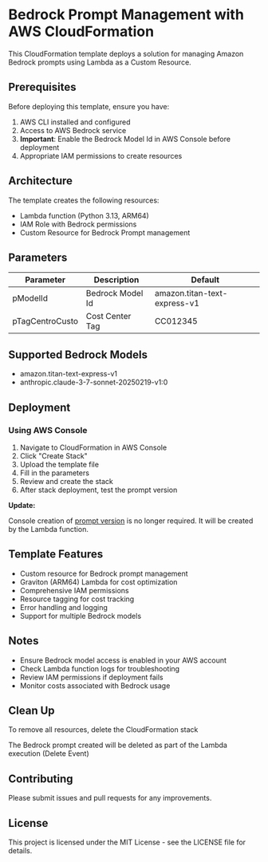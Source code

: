 # Bedrock Prompt Management with AWS CloudFormation

This CloudFormation template deploys a solution for managing Amazon Bedrock prompts using Lambda as a Custom Resource.

## Prerequisites

Before deploying this template, ensure you have:

1. AWS CLI installed and configured
2. Access to AWS Bedrock service
3. **Important**: Enable the Bedrock Model Id in AWS Console before deployment
4. Appropriate IAM permissions to create resources

## Architecture

The template creates the following resources:
- Lambda function (Python 3.13, ARM64)
- IAM Role with Bedrock permissions
- Custom Resource for Bedrock Prompt management

## Parameters

| Parameter | Description | Default |
|-----------|-------------|----------|
| pModelId | Bedrock Model Id | amazon.titan-text-express-v1 |
| pTagCentroCusto | Cost Center Tag | CC012345 |

## Supported Bedrock Models

- amazon.titan-text-express-v1
- anthropic.claude-3-7-sonnet-20250219-v1:0

## Deployment

### Using AWS Console

1. Navigate to CloudFormation in AWS Console
2. Click "Create Stack"
3. Upload the template file
4. Fill in the parameters
5. Review and create the stack
6. After stack deployment, test the prompt version

**Update:**

Console creation of [prompt version](https://docs.aws.amazon.com/bedrock/latest/userguide/prompt-management-version-create.html) is no longer required.
It will be created by the Lambda function.

## Template Features
* Custom resource for Bedrock prompt management
* Graviton (ARM64) Lambda for cost optimization
* Comprehensive IAM permissions
* Resource tagging for cost tracking
* Error handling and logging
* Support for multiple Bedrock models

## Notes
* Ensure Bedrock model access is enabled in your AWS account
* Check Lambda function logs for troubleshooting
* Review IAM permissions if deployment fails
* Monitor costs associated with Bedrock usage

## Clean Up
To remove all resources, delete the CloudFormation stack

The Bedrock prompt created will be deleted as part of the Lambda execution (Delete Event)

## Contributing
Please submit issues and pull requests for any improvements.

## License
This project is licensed under the MIT License - see the LICENSE file for details.